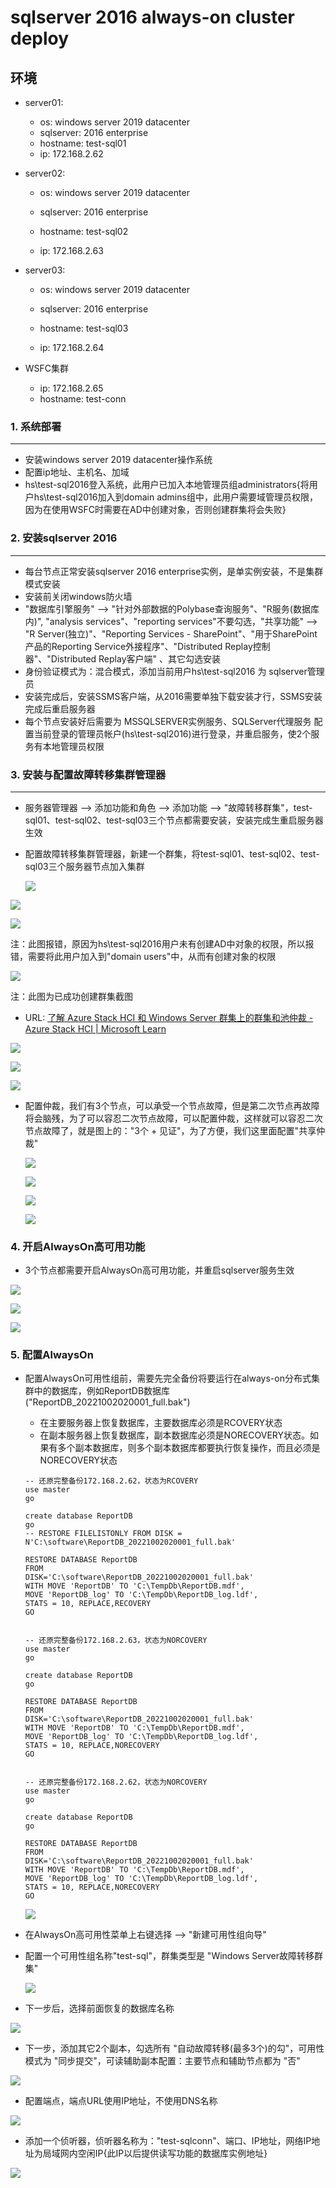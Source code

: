# sqlserver 2016 always-on cluster deploy



## 环境

* server01: 
  * os: windows server 2019 datacenter
  * sqlserver: 2016 enterprise
  * hostname: test-sql01
  * ip: 172.168.2.62

* server02: 

  * os: windows server 2019 datacenter

  * sqlserver: 2016 enterprise
  * hostname: test-sql02
  * ip: 172.168.2.63

* server03: 

  * os: windows server 2019 datacenter

  * sqlserver: 2016 enterprise
  * hostname: test-sql03
  * ip: 172.168.2.64

* WSFC集群
  * ip: 172.168.2.65 
  * hostname: test-conn





### 1. 系统部署

---

* 安装windows server 2019 datacenter操作系统
* 配置ip地址、主机名、加域
* hs\test-sql2016登入系统，此用户已加入本地管理员组administrators{将用户hs\test-sql2016加入到domain admins组中，此用户需要域管理员权限，因为在使用WSFC时需要在AD中创建对象，否则创建群集将会失败}



### 2. 安装sqlserver 2016

---

* 每台节点正常安装sqlserver 2016 enterprise实例，是单实例安装，不是集群模式安装
* 安装前关闭windows防火墙
* "数据库引擎服务" --> "针对外部数据的Polybase查询服务"、"R服务(数据库内)", "analysis services"、"reporting services"不要勾选，"共享功能" --> "R Server(独立)"、"Reporting Services - SharePoint"、"用于SharePoint产品的Reporting Service外接程序"、"Distributed Replay控制器"、"Distributed Replay客户端" 、其它勾选安装
* 身份验证模式为：混合模式，添加当前用户hs\test-sql2016 为 sqlserver管理员 
* 安装完成后，安装SSMS客户端，从2016需要单独下载安装才行，SSMS安装完成后重启服务器
* 每个节点安装好后需要为 MSSQLSERVER实例服务、SQLServer代理服务 配置当前登录的管理员帐户(hs\test-sql2016)进行登录，并重启服务，使2个服务有本地管理员权限



### 3. 安装与配置故障转移集群管理器

---

* 服务器管理器 --> 添加功能和角色 --> 添加功能 --> "故障转移群集"，test-sql01、test-sql02、test-sql03三个节点都需要安装，安装完成生重启服务器生效

* 配置故障转移集群管理器，新建一个群集，将test-sql01、test-sql02、test-sql03三个服务器节点加入集群

  ![](../images/wsfc01.png)

![](../images/wsfc02.png)

![](../images/wsfc03.png)

注：此图报错，原因为hs\test-sql2016用户未有创建AD中对象的权限，所以报错，需要将此用户加入到"domain users"中，从而有创建对象的权限

![](../images/wsfc04.png)

注：此图为已成功创建群集截图



* URL: [了解 Azure Stack HCI 和 Windows Server 群集上的群集和池仲裁 - Azure Stack HCI | Microsoft Learn](https://learn.microsoft.com/zh-cn/azure-stack/hci/concepts/quorum)

![](../images/wsfc05.png)

![](../images/wsfc06.png)

![](../images/wsfc07.png)



* 配置仲裁，我们有3个节点，可以承受一个节点故障，但是第二次节点再故障将会脑残，为了可以容忍二次节点故障，可以配置仲裁，这样就可以容忍二次节点故障了，就是图上的："3个 + 见证"，为了方便，我们这里面配置"共享仲裁"

  ![](../images/wsfc08.png)

  ![](../images/wsfc09.png)

  ![](../images/wsfc10.png)

  ![](../images/wsfc11.png)



### 4. 开启AlwaysOn高可用功能

* 3个节点都需要开启AlwaysOn高可用功能，并重启sqlserver服务生效

![](../images/alwayson01.png)

![](../images/alwayson02.png)

![](../images/alwayson03.png)





### 5. 配置AlwaysOn

* 配置AlwaysOn可用性组前，需要先完全备份将要运行在always-on分布式集群中的数据库，例如ReportDB数据库("ReportDB_20221002020001_full.bak")

  * 在主要服务器上恢复数据库，主要数据库必须是RCOVERY状态
  * 在副本服务器上恢复数据库，副本数据库必须是NORECOVERY状态。如果有多个副本数据库，则多个副本数据库都要执行恢复操作，而且必须是NORECOVERY状态

  ```
  -- 还原完整备份172.168.2.62，状态为RCOVERY
  use master
  go
  
  create database ReportDB
  go
  -- RESTORE FILELISTONLY FROM DISK = N'C:\software\ReportDB_20221002020001_full.bak'
  
  RESTORE DATABASE ReportDB
  FROM
  DISK='C:\software\ReportDB_20221002020001_full.bak'
  WITH MOVE 'ReportDB' TO 'C:\TempDb\ReportDB.mdf',
  MOVE 'ReportDB_log' TO 'C:\TempDb\ReportDB_log.ldf',
  STATS = 10, REPLACE,RECOVERY
  GO
  
  
  -- 还原完整备份172.168.2.63，状态为NORCOVERY
  use master
  go
  
  create database ReportDB
  go
  
  RESTORE DATABASE ReportDB
  FROM
  DISK='C:\software\ReportDB_20221002020001_full.bak'
  WITH MOVE 'ReportDB' TO 'C:\TempDb\ReportDB.mdf',
  MOVE 'ReportDB_log' TO 'C:\TempDb\ReportDB_log.ldf',
  STATS = 10, REPLACE,NORECOVERY
  GO
  
  
  -- 还原完整备份172.168.2.62，状态为NORCOVERY
  use master
  go
  
  create database ReportDB
  go
  
  RESTORE DATABASE ReportDB
  FROM
  DISK='C:\software\ReportDB_20221002020001_full.bak'
  WITH MOVE 'ReportDB' TO 'C:\TempDb\ReportDB.mdf',
  MOVE 'ReportDB_log' TO 'C:\TempDb\ReportDB_log.ldf',
  STATS = 10, REPLACE,NORECOVERY
  GO
  ```

  ![](../images/alwayson04.png)



* 在AlwaysOn高可用性菜单上右键选择  --> "新建可用性组向导"

* 配置一个可用性组名称"test-sql"，群集类型是 "Windows Server故障转移群集"

  ![](../images/alwayson05.png)

* 下一步后，选择前面恢复的数据库名称

![](../images/alwayson06.png)

* 下一步，添加其它2个副本，勾选所有 "自动故障转移(最多3个)的勾"，可用性模式为 "同步提交"，可读辅助副本配置：主要节点和辅助节点都为 "否"

![](../images/alwayson07.png)

* 配置端点，端点URL使用IP地址，不使用DNS名称

![](../images/alwayson08.png)

* 添加一个侦听器，侦听器名称为："test-sqlconn"、端口、IP地址，网络IP地址为局域网内空闲IP{此IP以后提供读写功能的数据库实例地址}

![](../images/alwayson09.png)